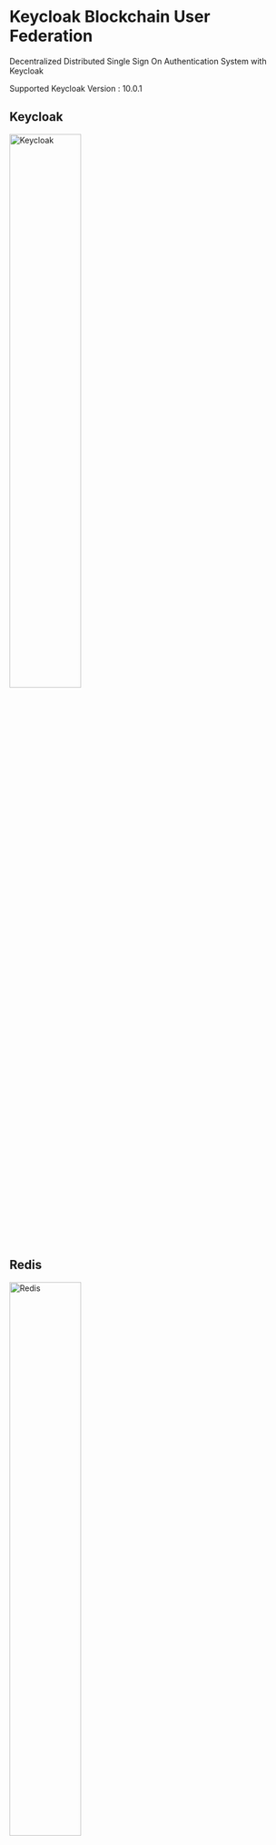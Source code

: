 # Keycloak Blockchain User Federation
Decentralized Distributed Single Sign On Authentication System with Keycloak  


Supported Keycloak Version : 10.0.1  


## Keycloak 
<img src="https://github.com/susimsek/keycloak-blockchain-user-federation/blob/master/images/keycloak-logo.png" alt="Keycloak" width="50%" height="50%"/>  

## Redis 
<img src="https://github.com/susimsek/keycloak-blockchain-user-federation/blob/master/images/redis-logo.png" alt="Redis" width="50%" height="50%"/>  

## Hyperledger Fabric
<img src="https://github.com/susimsek/keycloak-blockchain-user-federation/blob/master/images/hyperledger-fabric-logo.png" alt="Hyperledger Fabric" width="50%" height="50%"/>  


## Hyperledger Explorer
<img src="https://github.com/susimsek/keycloak-blockchain-user-federation/blob/master/images/hyperledger-explorer-logo.png" alt="Hyperledger Explorer" width="50%" height="50%"/>  

## Spring Boot
<img src="https://github.com/susimsek/keycloak-blockchain-user-federation/blob/master/images/spring-boot-logo.png" alt="Spring Boot" width="50%" height="50%"/>  

## Prerequisites

* Jdk 1.8
* Maven 3.x
* Docker 19.03.x
* Docker Compose 1.25.x

## Installation

```sh
cd keycloak-user-storage-blockchain
```

```sh
mvn clean install
```

```sh
sudo cp target/user-storage-blockchain.jar ../blockchain-sso/keycloak/jars
```

```sh
cd ..
```

```sh
cd blockchain-sso/first-network
```

```sh
./byfn.sh up -a -s couchdb
```

```sh
cd ..
```

```sh
sudo chmod +x build.sh
```

```sh
./build.sh
```

```sh
docker-compose up -d
```


## Getting Started

### Keycloak

Keycloak Admin Username : admin  
Keycloak Admin Password : keycloak  
Keycloak Admin Url : http://localhost:9080/auth/  

<img src="https://github.com/susimsek/keycloak-blockchain-user-federation/blob/master/images/keycloak-login.png" alt="Keycloak Login" width="75%" height="75%"/>  


Keycloak blockchain federation is enabled by default on blochain realm.  

<img src="https://github.com/susimsek/keycloak-blockchain-user-federation/blob/master/images/user-federation.png" alt="Keycloak User Federation" width="75%" height="75%"/>  


The following operations are currently active in the keycloak admin panel.  

* View All Users on Blockchain  
* Create User on Blockchain  
* Update User on Blockchain  
* Delete User on Blockchain  
* Change User Password on Blockchain  
* Authenticate User on Blockchain  

<img src="https://github.com/susimsek/keycloak-blockchain-user-federation/blob/master/images/keycloak-users-view.png" alt="Keycloak User View" width="75%" height="75%"/>  

### Blockchain User Rest Api

Admin Username : admin      
Admin Password : root  
Swagger Url : http://localhost:8081  

<img src="https://github.com/susimsek/keycloak-blockchain-user-federation/blob/master/images/swagger.png" alt="Blockchain Rest Api Swagger" width="75%" height="75%"/>  


Basic authentication is enabled in all rest apis.  
Only admin user can access these APIs.        
All rest apis can be tested on the swagger.  
  
<img src="https://github.com/susimsek/keycloak-blockchain-user-federation/blob/master/images/apis.png" alt="Blockchain Rest Apis" width="75%" height="75%"/>  

### Hyperledger Explorer

Admin Username : admin    
Admin Password : adminpw  
Hyperledger Explorer Url : http://localhost:8090  

All transactions on the blockchain network can be viewed on hyperledger explorer.  

<img src="https://github.com/susimsek/keycloak-blockchain-user-federation/blob/master/images/hyperledger-explorer-view.png" alt="Hyperledger Explorer View" width="75%" height="75%"/>

### Fabric Explorer

Fabric Explorer Url : http://localhost:8081/explorer  

Block info,block hash,blockchain network info information  on the blockchain network can be viewed on fabric explorer.
  
<img src="https://github.com/susimsek/keycloak-blockchain-user-federation/blob/master/images/fabric-explorer-view.png" alt="Fabric Explorer View" width="75%" height="75%"/>  


## Used Technologies

* Spring Boot 2.2.6  
* Keycloak  
* Swagger  
* Redis  
* Hyperledger Fabric  
* Hyperledger Explorer  
* Fabric Explorer  

## Todo

* Keycloak Blockchain Federation Elasticsearch Integration for User Searching  
* Keycloak Blockchain Federation Helm Deployment  